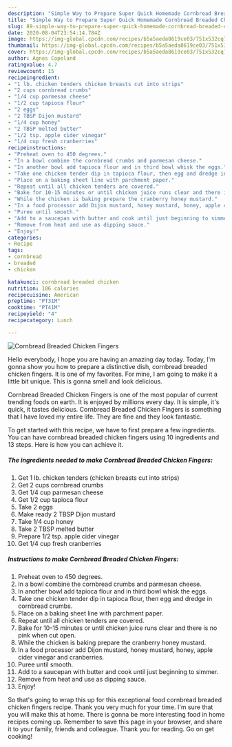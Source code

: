 ```yaml
---
description: "Simple Way to Prepare Super Quick Homemade Cornbread Breaded Chicken Fingers"
title: "Simple Way to Prepare Super Quick Homemade Cornbread Breaded Chicken Fingers"
slug: 89-simple-way-to-prepare-super-quick-homemade-cornbread-breaded-chicken-fingers
date: 2020-08-04T23:54:14.784Z
image: https://img-global.cpcdn.com/recipes/b5a5aeda8619ce03/751x532cq70/cornbread-breaded-chicken-fingers-recipe-main-photo.jpg
thumbnail: https://img-global.cpcdn.com/recipes/b5a5aeda8619ce03/751x532cq70/cornbread-breaded-chicken-fingers-recipe-main-photo.jpg
cover: https://img-global.cpcdn.com/recipes/b5a5aeda8619ce03/751x532cq70/cornbread-breaded-chicken-fingers-recipe-main-photo.jpg
author: Agnes Copeland
ratingvalue: 4.7
reviewcount: 15
recipeingredient:
- "1 lb. chicken tenders chicken breasts cut into strips"
- "2 cups cornbread crumbs"
- "1/4 cup parmesan cheese"
- "1/2 cup tapioca flour"
- "2 eggs"
- "2 TBSP Dijon mustard"
- "1/4 cup honey"
- "2 TBSP melted butter"
- "1/2 tsp. apple cider vinegar"
- "1/4 cup fresh cranberries"
recipeinstructions:
- "Preheat oven to 450 degrees."
- "In a bowl combine the cornbread crumbs and parmesan cheese."
- "In another bowl add tapioca flour and in third bowl whisk the eggs."
- "Take one chicken tender dip in tapioca flour, then egg and dredge in cornbread crumbs."
- "Place on a baking sheet line with parchment paper."
- "Repeat until all chicken tenders are covered."
- "Bake for 10-15 minutes or until chicken juice runs clear and there is no pink when cut open."
- "While the chicken is baking prepare the cranberry honey mustard."
- "In a food processor add Dijon mustard, honey mustard, honey, apple cider vinegar and cranberries."
- "Puree until smooth."
- "Add to a saucepan with butter and cook until just beginning to simmer."
- "Remove from heat and use as dipping sauce."
- "Enjoy!"
categories:
- Recipe
tags:
- cornbread
- breaded
- chicken

katakunci: cornbread breaded chicken 
nutrition: 106 calories
recipecuisine: American
preptime: "PT31M"
cooktime: "PT41M"
recipeyield: "4"
recipecategory: Lunch

---
```



![Cornbread Breaded Chicken Fingers](https://img-global.cpcdn.com/recipes/b5a5aeda8619ce03/751x532cq70/cornbread-breaded-chicken-fingers-recipe-main-photo.jpg)

Hello everybody, I hope you are having an amazing day today. Today, I'm gonna show you how to prepare a distinctive dish, cornbread breaded chicken fingers. It is one of my favorites. For mine, I am going to make it a little bit unique. This is gonna smell and look delicious.



Cornbread Breaded Chicken Fingers is one of the most popular of current trending foods on earth. It is enjoyed by millions every day. It is simple, it's quick, it tastes delicious. Cornbread Breaded Chicken Fingers is something that I have loved my entire life. They are fine and they look fantastic.


To get started with this recipe, we have to first prepare a few ingredients. You can have cornbread breaded chicken fingers using 10 ingredients and 13 steps. Here is how you can achieve it.

##### The ingredients needed to make Cornbread Breaded Chicken Fingers:

1. Get 1 lb. chicken tenders (chicken breasts cut into strips)
1. Get 2 cups cornbread crumbs
1. Get 1/4 cup parmesan cheese
1. Get 1/2 cup tapioca flour
1. Take 2 eggs
1. Make ready 2 TBSP Dijon mustard
1. Take 1/4 cup honey
1. Take 2 TBSP melted butter
1. Prepare 1/2 tsp. apple cider vinegar
1. Get 1/4 cup fresh cranberries




##### Instructions to make Cornbread Breaded Chicken Fingers:

1. Preheat oven to 450 degrees.
1. In a bowl combine the cornbread crumbs and parmesan cheese.
1. In another bowl add tapioca flour and in third bowl whisk the eggs.
1. Take one chicken tender dip in tapioca flour, then egg and dredge in cornbread crumbs.
1. Place on a baking sheet line with parchment paper.
1. Repeat until all chicken tenders are covered.
1. Bake for 10-15 minutes or until chicken juice runs clear and there is no pink when cut open.
1. While the chicken is baking prepare the cranberry honey mustard.
1. In a food processor add Dijon mustard, honey mustard, honey, apple cider vinegar and cranberries.
1. Puree until smooth.
1. Add to a saucepan with butter and cook until just beginning to simmer.
1. Remove from heat and use as dipping sauce.
1. Enjoy!




So that's going to wrap this up for this exceptional food cornbread breaded chicken fingers recipe. Thank you very much for your time. I'm sure that you will make this at home. There is gonna be more interesting food in home recipes coming up. Remember to save this page in your browser, and share it to your family, friends and colleague. Thank you for reading. Go on get cooking!
